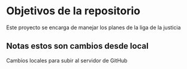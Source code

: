 # Objetivos de la repositorio

Este proyecto se encarga de manejar los planes de la liga de la justicia


## Notas estos son cambios desde local
Cambios locales para subir al servidor de GitHub